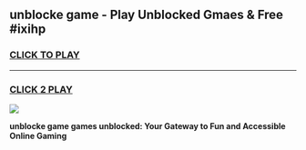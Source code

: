 
## unblocke game - Play Unblocked Gmaes & Free #ixihp
<h3>
<a href="https://news.freeplayer.one?title=unblocke_game&ref=03M">CLICK TO PLAY</a></h3>
<hr>

<h3>
<a href="https://news.freeplayer.one?title=unblocke_game&ref=03M">CLICK 2 PLAY</a>
  
</h3>

<a href="https://news.freeplayer.one?title=unblocke_game&ref=03M"><img src="https://clearcache.store/games.png"></a>


**unblocke game games unblocked: Your Gateway to Fun and Accessible Online Gaming**
